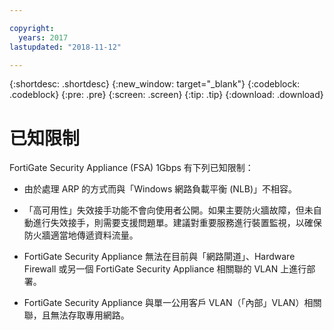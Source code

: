 ```yaml
---

copyright:
  years: 2017
lastupdated: "2018-11-12"

---
```


{:shortdesc: .shortdesc}
{:new_window: target="_blank"}
{:codeblock: .codeblock}
{:pre: .pre}
{:screen: .screen}
{:tip: .tip}
{:download: .download}

# 已知限制
FortiGate Security Appliance (FSA) 1Gbps 有下列已知限制：

* 由於處理 ARP 的方式而與「Windows 網路負載平衡 (NLB)」不相容。

* 「高可用性」失效接手功能不會向使用者公開。如果主要防火牆故障，但未自動進行失效接手，則需要支援問題單。建議對重要服務進行裝置監視，以確保防火牆適當地傳遞資料流量。

* FortiGate Security Appliance 無法在目前與「網路閘道」、Hardware Firewall 或另一個 FortiGate Security Appliance 相關聯的 VLAN 上進行部署。

* FortiGate Security Appliance 與單一公用客戶 VLAN（「內部」VLAN）相關聯，且無法存取專用網路。
